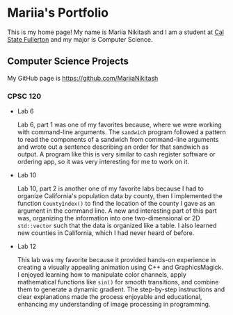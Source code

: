 # Mariia's Portfolio
This is my home page! My name is Mariia Nikitash and I am a student at [Cal State Fullerton](http://www.fullerton.edu/) and my major is Computer Science.

## Computer Science Projects

My GitHub page is https://github.com/MariiaNikitash

### CPSC 120

* Lab 6

    Lab 6, part 1 was one of my favorites because, where we were working with command-line arguments. The `sandwich` program followed a pattern to read the components of a sandwich from command-line arguments and wrote out a sentence describing an order for that sandwich as output. A program like this is very similar to cash register software or ordering app, so it was very interesting for me to work on it.


* Lab 10
  
  Lab 10, part 2 is another one of my favorite labs because I had to organize California's population data by county, then I implemented the function `CountyIndex()` to find the location of the county I gave as an argument in the command line. A new and interesting part of this part was, organizing the information into one two-dimensional or 2D `std::vector` such that the data is organized like a table. I also learned new counties in California, which I had never heard of before.


* Lab 12

    This lab was my favorite because it provided hands-on experience in creating a visually appealing animation using C++ and GraphicsMagick. I enjoyed learning how to manipulate color channels, apply mathematical functions like `sin()` for smooth transitions, and combine them to generate a dynamic gradient. The step-by-step instructions and clear explanations made the process enjoyable and educational, enhancing my understanding of image processing in programming.

